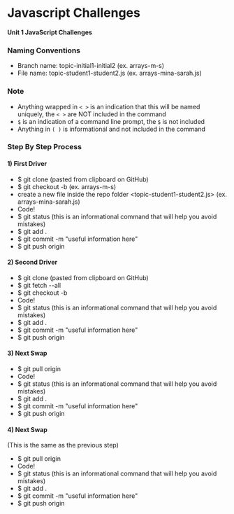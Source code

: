 # Javascript Challenges
**Unit 1 JavaScript Challenges**

### Naming Conventions
- Branch name: topic-initial1-initial2 (ex. arrays-m-s)
- File name: topic-student1-student2.js (ex. arrays-mina-sarah.js)

### Note
- Anything wrapped in `< >` is an indication that this will be named uniquely, the `< >` are NOT included in the command
- `$` is an indication of a command line prompt, the `$` is not included
- Anything in `( )` is informational and not included in the command

### Step By Step Process

#### 1) First Driver
- $ git clone <repo-url> (pasted from clipboard on GitHub)
- $ git checkout -b <topic-initial1-initial2> (ex. arrays-m-s)
- create a new file inside the repo folder <topic-student1-student2.js> (ex. arrays-mina-sarah.js)
- Code!
- $ git status (this is an informational command that will help you avoid mistakes)
- $ git add .
- $ git commit -m "useful information here"
- $ git push origin <your-branch-name>


#### 2) Second Driver
- $ git clone <repo-url> (pasted from clipboard on GitHub)
- $ git fetch --all
- $ git checkout -b <your-branch-name>
- Code!
- $ git status (this is an informational command that will help you avoid mistakes)
- $ git add .
- $ git commit -m "useful information here"
- $ git push origin <your-branch-name>
  
  
#### 3) Next Swap
- $ git pull origin <your-branch-name>
- Code!
- $ git status (this is an informational command that will help you avoid mistakes)
- $ git add .
- $ git commit -m "useful information here"
- $ git push origin <your-branch-name>


#### 4) Next Swap
(This is the same as the previous step)
- $ git pull origin <your-branch-name>
- Code!
- $ git status (this is an informational command that will help you avoid mistakes)
- $ git add .
- $ git commit -m "useful information here"
- $ git push origin <your-branch-name>
